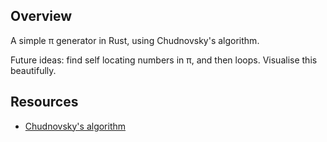 ## Overview

A simple π generator in Rust, using Chudnovsky's algorithm.

Future ideas: find self locating numbers in π, and then loops. Visualise this beautifully.

## Resources

- [Chudnovsky's algorithm](https://en.wikipedia.org/wiki/Chudnovsky_algorithm)